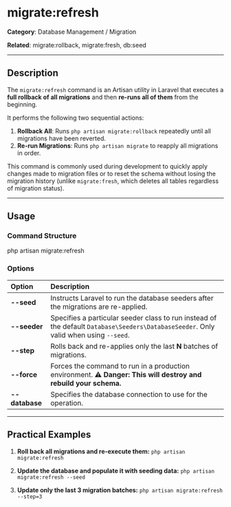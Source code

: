 # migrate:refresh

**Category**: Database Management / Migration

**Related**: migrate:rollback, migrate:fresh, db:seed

---

## Description

The `migrate:refresh` command is an Artisan utility in Laravel that executes a **full rollback of all migrations** and then **re-runs all of them** from the beginning.

It performs the following two sequential actions:

1.  **Rollback All**: Runs `php artisan migrate:rollback` repeatedly until all migrations have been reverted.
2.  **Re-run Migrations**: Runs `php artisan migrate` to reapply all migrations in order.

This command is commonly used during development to quickly apply changes made to migration files or to reset the schema without losing the migration history (unlike `migrate:fresh`, which deletes all tables regardless of migration status).

---

## Usage

### Command Structure

php artisan migrate:refresh

### Options

| Option | Description |
| :--- | :--- |
| **--seed** | Instructs Laravel to run the database seeders after the migrations are re-applied. |
| **--seeder** | Specifies a particular seeder class to run instead of the default `Database\Seeders\DatabaseSeeder`. Only valid when using `--seed`. |
| **--step** | Rolls back and re-applies only the last **N** batches of migrations. |
| **--force** | Forces the command to run in a production environment. **⚠️ Danger: This will destroy and rebuild your schema.** |
| **--database** | Specifies the database connection to use for the operation. |

---

## Practical Examples

1.  **Roll back all migrations and re-execute them:**
    `php artisan migrate:refresh`

2.  **Update the database and populate it with seeding data:**
    `php artisan migrate:refresh --seed`

3.  **Update only the last 3 migration batches:**
    `php artisan migrate:refresh --step=3`

